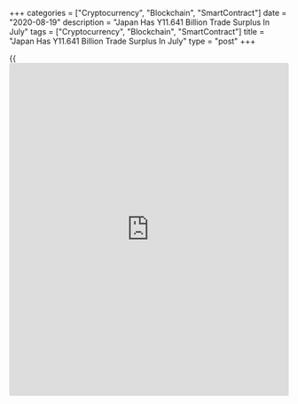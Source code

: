 +++
categories = ["Cryptocurrency", "Blockchain", "SmartContract"]
date = "2020-08-19"
description = "Japan Has Y11.641 Billion Trade Surplus In July"
tags = ["Cryptocurrency", "Blockchain", "SmartContract"]
title = "Japan Has Y11.641 Billion Trade Surplus In July"
type = "post"
+++

{{<iframe id="large-banner" src="https://www.bounty.group/#slide=1.0" width="100%" height="600" scrolling="no" style="border: 0px solid rgb(216, 221, 230); border-radius: 3px;">}}

Japan posted a merchandise trade surplus of 11.641 billion yen in July,
the Ministry of Finance said on Wednesday.

That blew away expectations for a deficit of 77.6 billion yen following
the 268.8 billion yen shortfall in June.

Exports slumped 19.2 percent on year, beating forecasts for a decline of
21.0 percent following the 26.2 percent drop in the previous month.

Imports were down an annual 22.3 percent versus expectations for a
decline of 22.8 percent following the 14.4 percent slide a month
earlier.

For comments and feedback [contact](https://www.playgroundfx.com/contact/): editorial@rtt[news](https://www.letsplayfx.com/blog/forex-news-website/).com

[Economic News][1]

 **What parts of the world are seeing the best (and worst) economic
performances lately? Click[here][2] to check out our [Econ Scorecard][2]
and find out! See up-to-the-moment [ranking](https://www.playgroundfx.com/blog/crypto-exchange-ranking/)s for the best and worst
performers in [GDP][3], [unemployment rate][4], [inflation][2] and much
more.**

   1. www.rtt[news](https://www.letsplayfx.com/blog/forex-news-website/).com/Content/EconomicNews.aspx
   2. www.rtt[news](https://www.letsplayfx.com/blog/forex-news-website/).com/economic-scorecard/world-rank/CPI/highest-performance.aspx
   3. www.rtt[news](https://www.letsplayfx.com/blog/forex-news-website/).com/economic-scorecard/world-rank/GDP/highest-performance.aspx
   4. www.rtt[news](https://www.letsplayfx.com/blog/forex-news-website/).com/economic-scorecard/world-rank/unemployment-rate/lowest-performance.aspx